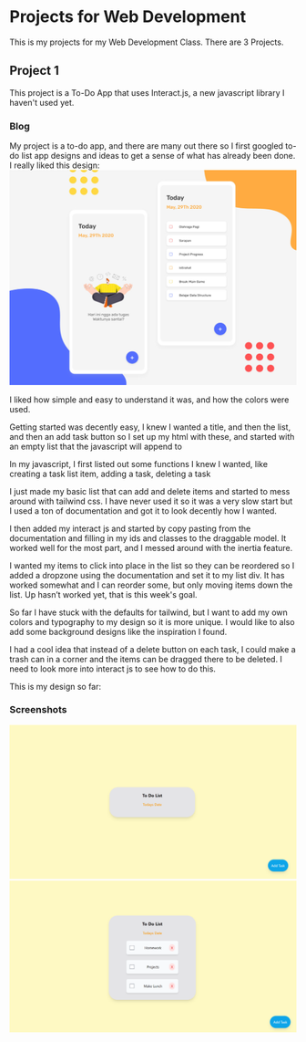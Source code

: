 
# Projects for Web Development

This is my projects for my Web Development Class. There are 3 Projects.


## Project 1

This project is a To-Do App that uses Interact.js, a new javascript library I haven't used yet. 

### Blog

My project is a to-do app, and there are many out there so I first googled to-do list app designs and ideas to get a sense of what has already been done. 
I really liked this design:
![Inspiration](Images\ToDoInspiration.png)

I liked how simple and easy to understand it was, and how the colors were used. 

Getting started was decently easy, I knew I wanted a title, and then the list, and then an add task button so I set up my html with these, and started with an empty list that the javascript will append to

In my javascript, I first listed out some functions I knew I wanted, like creating a task list item, adding a task, deleting a task

I just made my basic list that can add and delete items and started to mess around with tailwind css. I have never used it so it was a very slow start but I used a ton of documentation and got it to look decently how I wanted.

I then added my interact js and started by copy pasting from the documentation and filling in my ids and classes to the draggable model. It worked well for the most part, and I messed around with the inertia feature. 

I wanted my items to click into place in the list so they can be reordered so I added a dropzone using the documentation and set it to my list div. It has worked somewhat and I can reorder some, but only moving items down the list. Up hasn’t worked yet, that is this week's goal. 

So far I have stuck with the defaults for tailwind, but I want to add my own colors and typography to my design so it is more unique. I would like to also add some background designs like the inspiration I found.

I had a cool idea that instead of a delete button on each task, I could make a trash can in a corner and the items can be dragged there to be deleted. I need to look more into interact js to see how to do this.

This is my design so far:

### Screenshots
![Progress](Images\Progress1.png)
![Progress](Images\Progress2.png)

